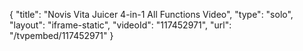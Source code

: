 {
    "title": "Novis Vita Juicer 4-in-1 All Functions Video",
    "type": "solo",
    "layout": "iframe-static",
    "videoId": "117452971",
    "url": "\/tvpembed\/117452971"
}
